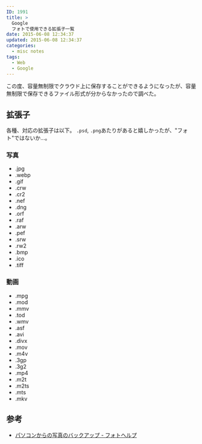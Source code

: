 ```yaml
---
ID: 1991
title: >
  Google
  フォトで使用できる拡張子一覧
date: 2015-06-08 12:34:37
updated: 2015-06-08 12:34:37
categories:
  - misc notes
tags:
  - Web
  - Google
---
```


この度、容量無制限でクラウド上に保存することができるようになったが、容量無制限で保存できるファイル形式が分からなかったので調べた。

<!--more-->
<h2>拡張子</h2>
各種、対応の拡張子は以下。
<code>.psd</code>, <code>.png</code>あたりがあると嬉しかったが、"フォト"ではないか…。
<h3>写真</h3>
<ul>
  <li>.jpg</li>
  <li>.webp</li>
  <li>.gif</li>
  <li>.crw</li>
  <li>.cr2</li>
  <li>.nef</li>
  <li>.dng</li>
  <li>.orf</li>
  <li>.raf</li>
  <li>.arw</li>
  <li>.pef</li>
  <li>.srw</li>
  <li>.rw2</li>
  <li>.bmp</li>
  <li>.ico</li>
  <li>.tiff</li>
</ul>
<h3>動画</h3>
<ul>
  <li>.mpg</li>
  <li>.mod</li>
  <li>.mmv</li>
  <li>.tod</li>
  <li>.wmv</li>
  <li>.asf</li>
  <li>.avi</li>
  <li>.divx</li>
  <li>.mov</li>
  <li>.m4v</li>
  <li>.3gp</li>
  <li>.3g2</li>
  <li>.mp4</li>
  <li>.m2t</li>
  <li>.m2ts</li>
  <li>.mts</li>
  <li>.mkv</li>
</ul>
<h2>参考</h2>
<ul>
<li><a href="https://support.google.com/photos/answer/6156099?hl=ja" target="_blank">パソコンからの写真のバックアップ - フォトヘルプ</a></li>
</ul>
